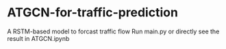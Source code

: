 # ATGCN-for-traffic-prediction
A RSTM-based model to forcast traffic flow
Run main.py or directly see the result in ATGCN.ipynb
